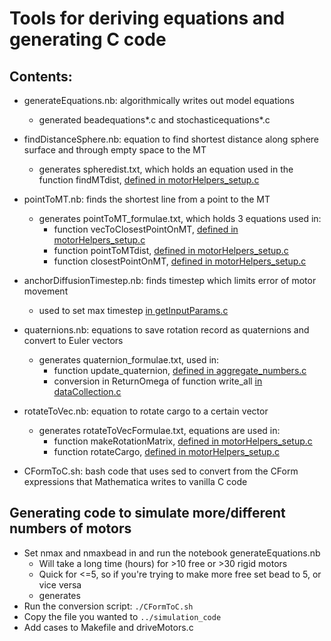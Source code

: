 # Tools for deriving equations and generating C code

## Contents:

* generateEquations.nb: algorithmically writes out model equations
    * generated beadequations*.c and stochasticequations*.c
* findDistanceSphere.nb: equation to find shortest distance along sphere surface and through empty space to the MT
    * generates spheredist.txt, which holds an equation used in the function findMTdist, [defined in motorHelpers_setup.c](https://github.com/mbovyn/Motor_Freedom/blob/b3c23df1b85995bf6ca94763a3e3098d953ae4c3/simulation_code/motorHelpers_setup.c#L368)
* pointToMT.nb: finds the shortest line from a point to the MT
    * generates pointToMT_formulae.txt, which holds 3 equations used in:
        * function vecToClosestPointOnMT, [defined in motorHelpers_setup.c](https://github.com/mbovyn/Motor_Freedom/blob/b3c23df1b85995bf6ca94763a3e3098d953ae4c3/simulation_code/motorHelpers_setup.c#L350)
        * function pointToMTdist, [defined in motorHelpers_setup.c](https://github.com/mbovyn/Motor_Freedom/blob/b3c23df1b85995bf6ca94763a3e3098d953ae4c3/simulation_code/motorHelpers_setup.c#L360)
        * function closestPointOnMT, [defined in motorHelpers_setup.c](https://github.com/mbovyn/Motor_Freedom/blob/b3c23df1b85995bf6ca94763a3e3098d953ae4c3/simulation_code/motorHelpers_setup.c#L645)
* anchorDiffusionTimestep.nb: finds timestep which limits error of motor movement
    * used to set max timestep [in getInputParams.c](https://github.com/mbovyn/Motor_Freedom/blob/b3c23df1b85995bf6ca94763a3e3098d953ae4c3/simulation_code/getInputParams.c#L560)
* quaternions.nb: equations to save rotation record as quaternions and convert to Euler vectors
    * generates quaternion_formulae.txt, used in:
        * function update_quaternion, [defined in aggregate_numbers.c](https://github.com/mbovyn/Motor_Freedom/blob/b3c23df1b85995bf6ca94763a3e3098d953ae4c3/simulation_code/aggregate_numbers.c#L53)
        * conversion in ReturnOmega of function write_all [in dataCollection.c](https://github.com/mbovyn/Motor_Freedom/blob/b3c23df1b85995bf6ca94763a3e3098d953ae4c3/simulation_code/dataCollection.c#L401)
* rotateToVec.nb: equation to rotate cargo to a certain vector
    * generates rotateToVecFormulae.txt, equations are used in:
        * function makeRotationMatrix, [defined in motorHelpers_setup.c](https://github.com/mbovyn/Motor_Freedom/blob/b3c23df1b85995bf6ca94763a3e3098d953ae4c3/simulation_code/motorHelpers_setup.c#L324)
        * function rotateCargo, [defined in motorHelpers_setup.c](https://github.com/mbovyn/Motor_Freedom/blob/b3c23df1b85995bf6ca94763a3e3098d953ae4c3/simulation_code/motorHelpers_setup.c#L336)

* CFormToC.sh: bash code that uses sed to convert from the CForm expressions that Mathematica writes to vanilla C code

## Generating code to simulate more/different numbers of motors

* Set nmax and nmaxbead in and run the notebook generateEquations.nb
    * Will take a long time (hours) for >10 free or >30 rigid motors
    * Quick for <=5, so if you're trying to make more free set bead to 5, or vice versa
    * generates
* Run the conversion script: ```./CFormToC.sh```
* Copy the file you wanted to ```../simulation_code```
* Add cases to Makefile and driveMotors.c
